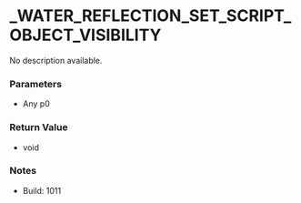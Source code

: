 # _WATER_REFLECTION_SET_SCRIPT_OBJECT_VISIBILITY

No description available.

### Parameters
* Any p0

### Return Value
* void

### Notes
* Build: 1011

